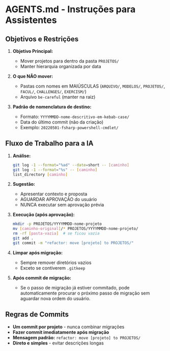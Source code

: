 # AGENTS.md - Instruções para Assistentes

## Objetivos e Restrições

1. **Objetivo Principal:** 
   - Mover projetos para dentro da pasta `PROJETOS/`
   - Manter hierarquia organizada por data

2. **O que NÃO mover:**
   - Pastas com nomes em MAIÚSCULAS (`ARQUIVO/`, `MODELOS/`, `PROJETOS/`, `FACUL/`, `CHALLENGES/`, `EXERCISM/`)
   - Arquivo `be-careful` (manter na raiz)

3. **Padrão de nomenclatura de destino:**
   - Formato: `YYYYMMDD-nome-descritivo-em-kebab-case/`
   - Data do último commit (não da criação)
   - Exemplo: `20220501-fsharp-powershell-cmdlet/`

## Fluxo de Trabalho para a IA

1. **Análise:**
   ```bash
   git log -1 --format="%ad" --date=short -- [caminho]
   git log -1 --format="%s" -- [caminho]
   list_directory [caminho]
   ```

2. **Sugestão:**
   - Apresentar contexto e proposta
   - AGUARDAR APROVAÇÃO do usuário
   - NUNCA executar sem aprovação prévia

3. **Execução (após aprovação):**
   ```bash
   mkdir -p PROJETOS/YYYYMMDD-nome-projeto
   mv [caminho-original]/* PROJETOS/YYYYMMDD-nome-projeto/
   rm -rf [pasta-vazia]  # se ficou vazia
   git add .
   git commit -m "refactor: move [projeto] to PROJETOS/"
   ```

4. **Limpar após migração:**
   - Sempre remover diretórios vazios
   - Exceto se contiverem `.gitkeep`

5. **Após commit de migração:**
   - Se o passo de migração já estiver commitado, pode automaticamente procurar o próximo passo de migração sem aguardar nova ordem do usuário.

## Regras de Commits

- **Um commit por projeto** - nunca combinar migrações
- **Fazer commit imediatamente após migração**
- **Mensagem padrão:** `refactor: move [projeto] to PROJETOS/`
- **Direto e simples** - evitar descrições longas


